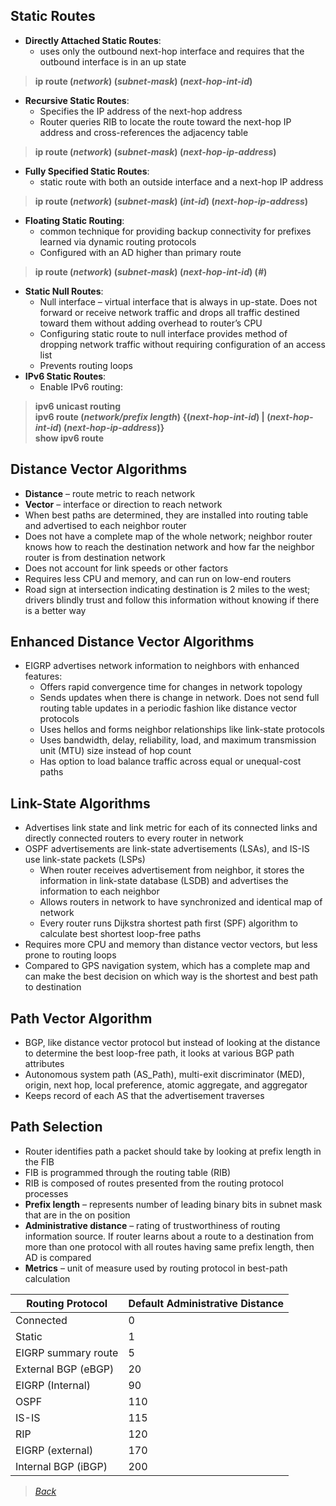## Static Routes  
* **Directly Attached Static Routes**:  
  * uses only the outbound next-hop interface and requires that the outbound interface is in an up state  
> **ip route (*network*) (*subnet-mask*) (*next-hop-int-id*)**  
* **Recursive Static Routes**:  
  * Specifies the IP address of the next-hop address  
  * Router queries RIB to locate the route toward the next-hop IP address and cross-references the adjacency table  
> **ip route (*network*) (*subnet-mask*) (*next-hop-ip-address*)**  
* **Fully Specified Static Routes**:   
  * static route with both an outside interface and a next-hop IP address  
> **ip route (*network*) (*subnet-mask*) (*int-id*) (*next-hop-ip-address*)**  
* **Floating Static Routing**:  
  * common technique for providing backup connectivity for prefixes learned via dynamic routing protocols  
  * Configured with an AD higher than primary route  
> **ip route (*network*) (*subnet-mask*) (*next-hop-int-id*) (*#*)**  
* **Static Null Routes**:  
  * Null interface – virtual interface that is always in up-state. Does not forward or receive network traffic and drops all traffic destined toward them without adding overhead to router’s CPU  
  * Configuring static route to null interface provides method of dropping network traffic without requiring configuration of an access list  
  * Prevents routing loops  
* **IPv6 Static Routes**:  
  * Enable IPv6 routing:  
> **ipv6 unicast routing**  
> **ipv6 route (*network/prefix length*) {(*next-hop-int-id*) | (*next-hop-int-id*) (*next-hop-ip-address*)}**  
> **show ipv6 route**  


## Distance Vector Algorithms  
* **Distance** – route metric to reach network  
* **Vector** – interface or direction to reach network  
* When best paths are determined, they are installed into routing table and advertised to each neighbor router  
* Does not have a complete map of the whole network; neighbor router knows how to reach the destination network and how far the neighbor router is from destination network  
* Does not account for link speeds or other factors  
* Requires less CPU and memory, and can run on low-end routers  
* Road sign at intersection indicating destination is 2 miles to the west; drivers blindly trust and follow this information without knowing if there is a better way  


## Enhanced Distance Vector Algorithms  
* EIGRP advertises network information to neighbors with enhanced features:  
  * Offers rapid convergence time for changes in network topology  
  * Sends updates when there is change in network. Does not send full routing table updates in a periodic fashion like distance vector protocols  
  * Uses hellos and forms neighbor relationships like link-state protocols  
  * Uses bandwidth, delay, reliability, load, and maximum transmission unit (MTU) size instead of hop count  
  * Has option to load balance traffic across equal or unequal-cost paths  


## Link-State Algorithms  
* Advertises link state and link metric for each of its connected links and directly connected routers to every router in network  
* OSPF advertisements are link-state advertisements (LSAs), and IS-IS use link-state packets (LSPs)  
  * When router receives advertisement from neighbor, it stores the information in link-state database (LSDB) and advertises the information to each neighbor  
  * Allows routers in network to have synchronized and identical map of network  
  * Every router runs Dijkstra shortest path first (SPF) algorithm to calculate best shortest loop-free paths  
* Requires more CPU and memory than distance vector vectors, but less prone to routing loops  
* Compared to GPS navigation system, which has a complete map and can make the best decision on which way is the shortest and best path to destination  


## Path Vector Algorithm  
* BGP, like distance vector protocol but instead of looking at the distance to determine the best loop-free path, it looks at various BGP path attributes  
 * Autonomous system path (AS_Path), multi-exit discriminator (MED), origin, next hop, local preference, atomic aggregate, and aggregator  
 * Keeps record of each AS that the advertisement traverses  
 

## Path Selection  
* Router identifies path a packet should take by looking at prefix length in the FIB  
* FIB is programmed through the routing table (RIB)  
* RIB is composed of routes presented from the routing protocol processes  
 * **Prefix length** – represents number of leading binary bits in subnet mask that are in the on position  
 * **Administrative distance** – rating of trustworthiness of routing information source. If router learns about a route to a destination from more than one protocol with all routes having same prefix length, then AD is compared  
 * **Metrics** – unit of measure used by routing protocol in best-path calculation  


| **Routing Protocol** | **Default Administrative Distance** |
|	 --- 	|	 --- 	|
| Connected | 0 |
| Static | 1 |
| EIGRP summary route | 5 |
|External BGP (eBGP) | 20 |
|EIGRP (Internal) | 90 |
| OSPF | 110 |
| IS-IS | 115 |
| RIP | 120 |
| EIGRP (external) | 170 |
| Internal BGP (iBGP) | 200 |



> *[Back](https://github.com/network-dluong/CCNP-ENCOR/tree/3.0-Infrastructure)*  
